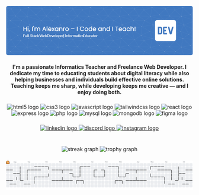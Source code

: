 ![Artiero](img/github-header-image.png)

<h4 align="center">I'm a passionate Informatics Teacher and Freelance Web Developer. I dedicate my time to educating students about digital literacy while also helping businesses and individuals build effective online solutions. Teaching keeps me sharp, while developing keeps me creative — and I enjoy doing both.</h4>

###

<div align="center">
  <img src="https://cdn.jsdelivr.net/gh/devicons/devicon/icons/html5/html5-plain.svg" height="60" alt="html5 logo"  />
  
  <img src="https://cdn.jsdelivr.net/gh/devicons/devicon/icons/css3/css3-plain.svg" height="60" alt="css3 logo"  />
  
  <img src="https://cdn.jsdelivr.net/gh/devicons/devicon/icons/javascript/javascript-plain.svg" height="60" alt="javascript logo"  />
  
  <img src="https://skillicons.dev/icons?i=tailwind" height="60" alt="tailwindcss logo"  />
  
  <img src="https://cdn.jsdelivr.net/gh/devicons/devicon/icons/react/react-original.svg" height="60" alt="react logo"  />
  
  <img src="https://cdn.jsdelivr.net/gh/devicons/devicon/icons/express/express-original.svg" height="60" alt="express logo"  />
  
  <img src="https://cdn.jsdelivr.net/gh/devicons/devicon/icons/php/php-original.svg" height="60" alt="php logo"  />
  
  <img src="https://cdn.jsdelivr.net/gh/devicons/devicon/icons/mysql/mysql-original-wordmark.svg" height="60" alt="mysql logo"  />
  
  <img src="https://skillicons.dev/icons?i=mongodb" height="60" alt="mongodb logo"  />
  
  <img src="https://skillicons.dev/icons?i=figma" height="60" alt="figma logo"  />
</div>

###

<div align="center">
  <a href="https://www.linkedin.com/in/alexanro-del-piero-982439248/" target="_blank">
    <img src="https://img.shields.io/static/v1?message=LinkedIn&logo=linkedin&label=&color=0077B5&logoColor=white&labelColor=&style=for-the-badge" height="25" alt="linkedin logo"  />
  </a>
  <a href="https://discord.com/channels/@me" target="_blank">
    <img src="https://img.shields.io/static/v1?message=Discord&logo=discord&label=&color=7289DA&logoColor=white&labelColor=&style=for-the-badge" height="25" alt="discord logo"  />
  </a>
  <a href="https://www.instagram.com/invites/contact/?utm_source=ig_contact_invite&utm_medium=copy_link&utm_content=irsmo48" target="_blank">
    <img src="https://img.shields.io/static/v1?message=Instagram&logo=instagram&label=&color=E4405F&logoColor=white&labelColor=&style=for-the-badge" height="25" alt="instagram logo"  />
  </a>
</div>

###

<br clear="both">

<div align="center">
  <img src="https://streak-stats.demolab.com?user=Artiero&locale=en&mode=weekly&theme=gruvbox&hide_border=false&border_radius=5&order=3" height="150" alt="streak graph"  />
  <img src="https://github-profile-trophy.vercel.app?username=Artiero&theme=monokai&column=-1&row=1&margin-w=8&margin-h=8&no-bg=false&no-frame=false&order=4" height="150" alt="trophy graph"  />
</div>

###

<picture>
  <source media="(prefers-color-scheme: dark)" srcset="https://raw.githubusercontent.com/Artiero/Artiero/output/pacman-contribution-graph-dark.svg">
  <source media="(prefers-color-scheme: light)" srcset="https://raw.githubusercontent.com/Artiero/Artiero/output/pacman-contribution-graph.svg">
  <img alt="pacman contribution graph" src="https://raw.githubusercontent.com/Artiero/Artiero/output/pacman-contribution-graph.svg">
</picture>

###